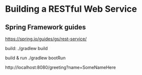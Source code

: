 # Building a RESTful Web Service
## Spring Framework guides

https://spring.io/guides/gs/rest-service/

build:
./gradlew build

build & run
./gradlew bootRun

http://localhost:8080/greeting?name=SomeNameHere
